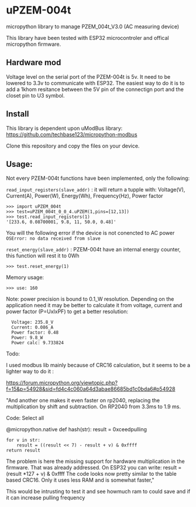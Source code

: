 # uPZEM-004t

micropython library to manage PZEM_004t_V3.0 (AC measuring device)


This library have been tested with ESP32 microcontroler and offical micropython firmware.

## Hardware mod
Voltage level on the serial port of the PZEM-004t is 5v.
It need to be lowered to 3.3v to communicate with ESP32.
The easiest way to do it is to add a 1khom resitance between the 5V pin of the connectign port and the closet pin to U3 symbol.

## Install
This library is dependent upon uModBus library: https://github.com/techbase123/micropython-modbus

Clone this repository and copy the files on your device.

## Usage:

Not every PZEM-004t functions have been implemented, only the following:

  ```read_input_registers(slave_addr)``` : it will return a tupple with: Voltage(V), Current(A), Power(W), Energy(Wh), Frequency(Hz), Power factor
  
```
>>> import uPZEM_004t
>>> test=uPZEM_004t_0_0_4.uPZEM(1,pins=[12,13])
>>> test.read_input_registers(1)
'[233.6, 0.08700001, 9.8, 11, 50.0, 0.48]'
```
You will the following error if the device is not conencted to AC power ```OSError: no data received from slave```



  ```reset_energy(slave_addr)``` : PZEM-004t have an internal energy counter, this function will rest it to 0Wh

```
>>> test.reset_energy(1)
```

Memory usage:
```
>>> use: 160
```


Note: power precision is bound to 0.1_W resolution.
Depending on the application need it may be better to calculate it from voltage, 
current and power factor (P=UxIxPF) to get a better resolution:
```
  Voltage: 235.8_V
  Current: 0.086_A
  Power factor: 0.48
  Power: 9.8_W
  Power calc: 9.733824
```

Todo:

I used modbus lib mainly because of CRC16 calculation, but it seems to be a lighter way to do it :

https://forum.micropython.org/viewtopic.php?f=15&p=54928&sid=fd4c4c060a64d3abae86685bd1c0bda6#p54928

"And another one makes it even faster on rp2040, replacing the multiplication by shift and subtraction. On RP2040 from 3.3ms to 1.9 ms.

Code: Select all

@micropython.native
def hash(str):
    result = 0xceedpulling

    for v in str:
        result = ((result << 7) - result + v) & 0xffff
    return result

The problem is here the missing support for hardware multiplication in the firmware. That was already addressed.
On ESP32 you can write:
result = (result *127 + v) & 0xffff
The code looks now pretty similar to the table based CRC16. Only it uses less RAM and is somewhat faster,"

This would be intrusting to test it and see howmuch ram to could save and if it can increase pulling frequency
